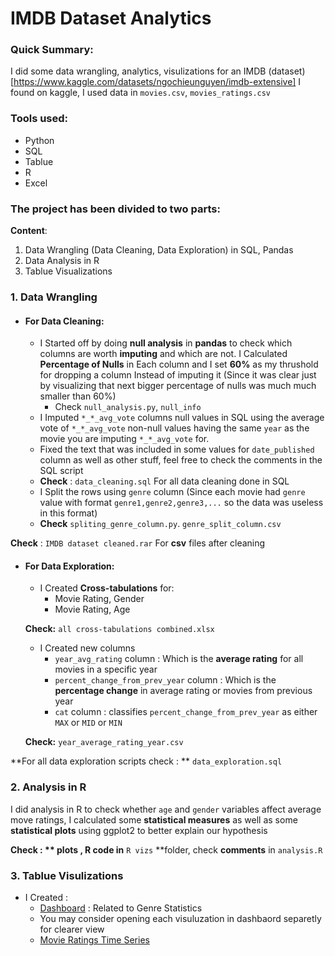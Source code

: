 # IMDB Dataset Analytics

### Quick Summary:
I did some data wrangling, analytics, visulizations for an IMDB (dataset)[https://www.kaggle.com/datasets/ngochieunguyen/imdb-extensive] I found on kaggle, I used data in  `movies.csv`, `movies_ratings.csv`

### Tools used:
- Python
- SQL
- Tablue
- R
- Excel

### The project has been divided to two parts:
 **Content**:
   1.  Data Wrangling (Data Cleaning, Data Exploration) in SQL, Pandas
   2.  Data Analysis in R
   3. Tablue Visualizations

### 1. Data Wrangling
- #### For Data Cleaning:
  - I Started off by doing **null analysis** in **pandas** to check which columns are worth **imputing** and which are not. I Calculated **Percentage of Nulls** in Each column and I set  **60%** as my thrushold for dropping a column Instead of imputing it (Since it was clear just by visualizing that next bigger percentage of nulls was much much smaller than 60%) 
      - Check `null_analysis.py`, `null_info`
  - I Imputed `*_*_avg_vote` columns null values in SQL using the average vote of `*_*_avg_vote` non-null values having the same `year` as the movie you are imputing `*_*_avg_vote` for.
  - Fixed the text that was included in some values for `date_published` column as well as other stuff, feel free to check the comments in the SQL script 
   - **Check** :  `data_cleaning.sql`  For all data cleaning done in SQL 
  - I Split the rows using `genre` column (Since each movie had `genre` value  with format `genre1,genre2,genre3,...` so the data was useless in this format)
   - **Check** `spliting_genre_column.py`. `genre_split_column.csv`
   
 **Check** : `IMDB dataset cleaned.rar` For **csv** files after cleaning
- #### For Data Exploration:
	 - I Created **Cross-tabulations** for:
	      - Movie Rating, Gender
		  - Movie Rating, Age
		  
  **Check:** `all cross-tabulations combined.xlsx`
   
	 - I Created new columns
	    - `year_avg_rating` column : Which is the **average rating** for all movies in a specific year
	    - `percent_change_from_prev_year` column : Which is the **percentage change** in average rating or movies from previous year
		- `cat` column : classifies `percent_change_from_prev_year`  as either `MAX` or `MID` or `MIN` 
		
  **Check:** `year_average_rating_year.csv`

**For all data exploration scripts check : ** `data_exploration.sql`
		  
### 2. Analysis in R
I did analysis in R to check whether `age` and `gender` variables affect average move ratings, I calculated some **statistical measures** as well as some **statistical plots** using ggplot2 to better explain our hypothesis

**Check : ** plots , R code in** `R vizs` **folder, check **comments** in `analysis.R` 

### 3. Tablue Visulizations
- I Created :
   -  [Dashboard](https://public.tableau.com/app/profile/amir.wagih/viz/Book1_16276894838320/MovieGenresStats_) : Related to Genre Statistics
    - You may consider opening each visuluzation in dashbaord separetly for clearer view
   -  [Movie Ratings Time Series](https://public.tableau.com/app/profile/amir.wagih/viz/Book3_16312254161750/AverageRatingofMoviesOverYears)
